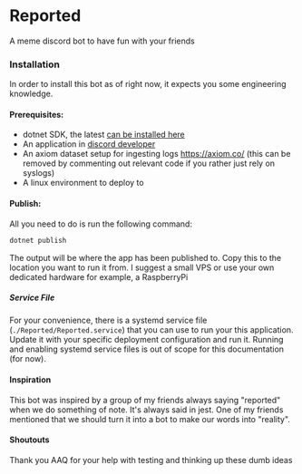 # Reported
A meme discord bot to have fun with your friends

### Installation

In order to install this bot as of right now, it expects you some engineering knowledge.

#### Prerequisites:

* dotnet SDK, the latest [can be installed here](https://dotnet.microsoft.com/en-us/download)
* An application in [discord developer](https://discord.com/developers)
* An axiom dataset setup for ingesting logs https://axiom.co/ (this can be removed by commenting out relevant code if you rather just rely on syslogs)
* A linux environment to deploy to

#### Publish:
All you need to do is run the following command:
```bash
dotnet publish
```
The output will be where the app has been published to. Copy this to the location you want to run it from. I suggest a small VPS or use your own dedicated hardware for example, a RaspberryPi

##### Service File
For your convenience, there is a systemd service file (`./Reported/Reported.service`) that you can use to run your this application. Update it with your specific deployment configuration and run it. Running and enabling systemd service files is out of scope for this documentation (for now).

#### Inspiration

This bot was inspired by a group of my friends always saying "reported" when we do something of note. It's always said in jest. One of my friends mentioned that we should turn it into a bot to make our words into "reality". 

#### Shoutouts
Thank you AAQ for your help with testing and thinking up these dumb ideas